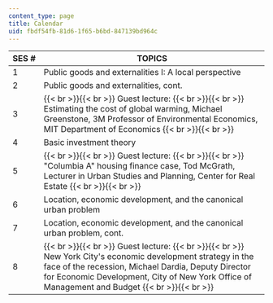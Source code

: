 ```yaml
---
content_type: page
title: Calendar
uid: fbdf54fb-81d6-1f65-b6bd-847139bd964c
---
```


| SES # | TOPICS |
| --- | --- |
| 1 | Public goods and externalities I: A local perspective |
| 2 | Public goods and externalities, cont. |
| 3 |  {{< br >}}{{< br >}} Guest lecture: {{< br >}}{{< br >}} Estimating the cost of global warming, Michael Greenstone, 3M Professor of Environmental Economics, MIT Department of Economics {{< br >}}{{< br >}}  |
| 4 | Basic investment theory |
| 5 |  {{< br >}}{{< br >}} Guest lecture: {{< br >}}{{< br >}} "Columbia A" housing finance case, Tod McGrath, Lecturer in Urban Studies and Planning, Center for Real Estate {{< br >}}{{< br >}}  |
| 6 | Location, economic development, and the canonical urban problem |
| 7 | Location, economic development, and the canonical urban problem, cont. |
| 8 |  {{< br >}}{{< br >}} Guest lecture: {{< br >}}{{< br >}} New York City's economic development strategy in the face of the recession, Michael Dardia, Deputy Director for Economic Development, City of New York Office of Management and Budget {{< br >}}{{< br >}}